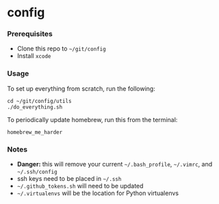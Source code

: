 # config

### Prerequisites

* Clone this repo to `~/git/config`
* Install `xcode`

### Usage

To set up everything from scratch, run the following:

```
cd ~/git/config/utils
./do_everything.sh
```

To periodically update homebrew, run this from the terminal:

```
homebrew_me_harder
```

### Notes

* **Danger:** this will remove your current `~/.bash_profile`, `~/.vimrc`, and `~/.ssh/config`
* ssh keys need to be placed in `~/.ssh`
* `~/.github_tokens.sh` will need to be updated
* `~/.virtualenvs` will be the location for Python virtualenvs

